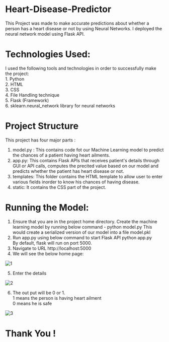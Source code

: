 # Heart-Disease-Predictor #
  This Project was made to make accurate predictions about whether a person has a heart disease or not by using Neural Networks.
  I deployed the neural network model using Flask API.
 
# Technologies Used: #
  I used the following tools and technologies in order to successfully make the project: <br />
    1. Python <br />
    2. HTML <br />
    3. CSS <br />
    4. File Handling technique <br />
    5. Flask (Framework) <br />
    6. sklearn.neural_network library for neural networks <br />
   
  # Project Structure #
   This project has four major parts :
   1. model.py : This contains code fot our Machine Learning model to predict the chances of a patient having heart ailments. 
   2. app.py: This contains Flask APIs that receives patient's details through GUI or API calls, computes the precited value based on      our model and predicts whether the patient has heart disease or not.
   3. templates: This folder contains the HTML template to allow user to enter various fields inorder to know his chances of having        disease. 
   4. static: It contains the CSS part of the project. 
    
  # Running the Model: #
   1. Ensure that you are in the project home directory. Create the machine learning model by running below command -
   python model.py 
   This would create a serialized version of our model into a file model.pkl 
   2. Run app.py using below command to start Flask API 
   python app.py <br />
   By default, flask will run on port 5000. 
   3. Navigate to URL http://localhost:5000   
   4. We will see the below home page: 
   
   
   ![1](https://user-images.githubusercontent.com/51885421/83054548-34bffc80-a070-11ea-8952-b9a526707945.png)
   
   
   5. Enter the details <br />   
   
   ![2](https://user-images.githubusercontent.com/51885421/83054774-8e282b80-a070-11ea-82eb-6165409ea42b.png)
   
   
   6. The out put will be 0 or 1. <br />
      1 means the person is having heart ailment <br />
      0 means he is safe  <br />
      

   ![3](https://user-images.githubusercontent.com/51885421/83054908-c2035100-a070-11ea-94f2-d00d37dc7322.png)
   
   # Thank You ! #
 
